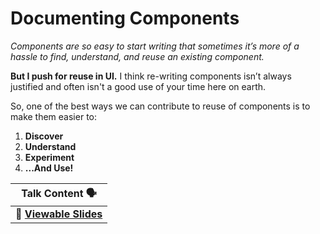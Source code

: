 # Documenting Components

_Components are so easy to start writing that sometimes it’s more of a hassle to find, understand, and reuse an existing component._

**But I push for reuse in UI.** I think re-writing components isn’t always justified and often isn't a good use of your time here on earth.

So, one of the best ways we can contribute to reuse of components is to make them easier to:

1. **Discover**
2. **Understand**
3. **Experiment**
4. **...And Use!**

| Talk Content 🗣️ |
| ------- |
| 📖 **[Viewable Slides](https://drive.google.com/open?id=13KoT7iNuqdQ7TZI6DDZ51nLtXGuBxe0C-eEE9-IiDKc)** |
